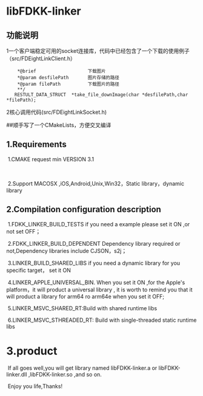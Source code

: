 # libFDKK-linker

## 功能说明
1一个客户端稳定可用的socket连接库，代码中已经包含了一个下载的使用例子（src/FDEightLinkClient.h）

  ``` /**
      *@brief                   下载图片
      *@param desfilePath       图片存储的路径
      *@param filePath          下载图片的路径
      **/
     RESTULT_DATA_STRUCT  *take_file_downImage(char *desfilePath,char *filePath);
  ```
  2核心调用代码(src/FDEightLinkSocket.h)

##顺手写了一个CMakeLists，方便交叉编译
## 1.Requirements  

​    1.CMAKE request min VERSION 3.1 

​    <!--其他版本有可能也可以-->

​    2.Support MACOSX ,iOS,Android,Unix,Win32，Static library，dynamic library

## 2.Compilation configuration description

​      1.FDKK_LINKER_BUILD_TESTS    if you need a example please set it ON ,or not set OFF；

​      2.FDKK_LINKER_BUILD_DEPENDENT Dependency library required or not,Dependency libraries include     CJSON，s2j；

​      3.LINKER_BUILD_SHARED_LIBS  if you need a dynamic library for you specific target， set it ON

​      4.LINKER_APPLE_UNIVERSAL_BIN. When you set it ON ,for the Apple's  platform，it will product a universal library , it is worth to remind  you that it will product a library for arm64 ro arm64e when you set it OFF;

​      5.LINKER_MSVC_SHARED_RT:Build with shared runtime libs

​      6.LINKER_MSVC_STHREADED_RT: Build with single-threaded static runtime libs

# 3.product

​	If all goes well,you will get library named libFDKK-linker.a or libFDKK-linker.dll ,libFDKK-linker.so ,and so on.

​	Enjoy you life,Thanks!

